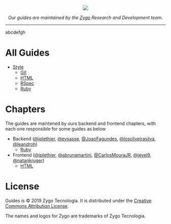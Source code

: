 <div align="center">
  <img src="https://v.fastcdn.co/t/a849570b/f5766d1d/1569515960-40045796-118x72-logo.png">
  <p><i>Our guides are maintained by the <a href="zygotecnologia.com">Zygo</a> Research and Development team.</i></p>
</div>

---
abcdefgh
# All Guides
* [Style](./style)
  * [Git](./style/git)
  * [HTML](./style/html)
  * [RSpec](./style/rspec)
  * [Ruby](./style/ruby)

# Chapters
The guides are maintened by ours backend and frontend chapters, with each one responsible for some guides as below

* Backend ([@jplethier](https://github.com/jplethier), [@evsasse](https://github.com/evsasse), [@JoaoFagundes](https://github.com/JoaoFagundes), [@losoliveirasilva](https://github.com/losoliveirasilva), [@leandroh](https://github.com/leandroh))
  * [Ruby](./style/ruby)
* Frontend ([@jplethier](https://github.com/jplethier), [@abrunamartini](https://github.com/abrunamartini), [@CarlosMouraJR](https://github.com/CarlosMouraJR), [@jevel9](https://github.com/jevel9), [@natankruger](https://github.com/natankruger))
  * [HTML](./style/html)

# License

Guides is © 2019 Zygo Tecnologia. It is distributed under the [Creative Commons
Attribution License](https://creativecommons.org/licenses/by/4.0/).

The names and logos for Zygo are trademarks of Zygo Tecnologia.
